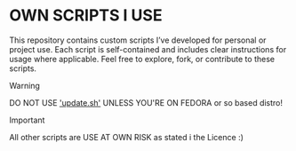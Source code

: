 # OWN SCRIPTS I USE

This repository contains custom scripts I’ve developed for personal or project use. Each script is self-contained and includes clear instructions for usage where applicable. Feel free to explore, fork, or contribute to these scripts.

> [!WARNING]
> DO NOT USE ['update.sh'](scripts/update.sh) UNLESS YOU'RE ON FEDORA or so based distro!

> [!IMPORTANT]
> All other scripts are USE AT OWN RISK as stated i the Licence :)

